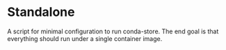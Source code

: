 # Standalone

A script for minimal configuration to run conda-store. The end goal is
that everything should run under a single container image.
